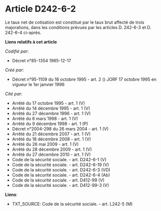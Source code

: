 # Article D242-6-2

Le taux net de cotisation est constitué par le taux brut affecté de trois majorations, dans les conditions prévues par les
articles D. 242-6-3 et D. 242-6-4 ci-après.

**Liens relatifs à cet article**

_Codifié par_:

  - Décret n°85-1354 1985-12-17

_Créé par_:

  - Décret n°95-1109 du 16 octobre 1995 - art. 2 () JORF 17 octobre 1995 en vigueur le 1er janvier 1996

_Cité par_:

  - Arrêté du 17 octobre 1995 - art. 1 (V)
  - Arrêté du 14 décembre 1995 - art. 1 (V)
  - Arrêté du 27 décembre 1996 - art. 1 (V)
  - Arrêté du 6 mars 1998 - art. 1 (V)
  - Arrêté du 9 décembre 1998 - art. 1 (P)
  - Décret n°2004-298 du 26 mars 2004 - art. 1 (V)
  - Arrêté du 21 décembre 2007 - art. 1 (V)
  - Arrêté du 18 décembre 2008 - art. 1 (V)
  - Arrêté du 26 mai 2009 - art. 1 (V)
  - Arrêté du 28 décembre 2009 - art. 1 (V)
  - Arrêté du 27 décembre 2010 - art. 1 (V)
  - Code de la sécurité sociale. - art. D242-6-1 (V)
  - Code de la sécurité sociale. - art. D242-6-19 (V)
  - Code de la sécurité sociale. - art. D242-6-3 (VD)
  - Code de la sécurité sociale. - art. D242-6-4 (Ab)
  - Code de la sécurité sociale. - art. D412-99 (V)
  - Code de la sécurité sociale. - art. D412-99-3 (V)

**Liens**:

  - TXT_SOURCE: Code de la sécurité sociale. - art. L242-5 (M)
